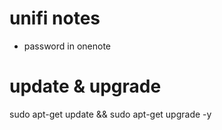 # unifi notes
- password in onenote

# update & upgrade
sudo apt-get update && sudo apt-get upgrade -y


